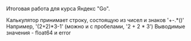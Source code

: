 Итоговая работа для курса Яндекс "Go".

Калькулятор принимает строку, состоящую из чисел и знаков '+-.*()'
Например, '(2+2)*3-1' (можно и с пробелами, '2 + 2 * 3')
Выводимые значения - float64 и error
